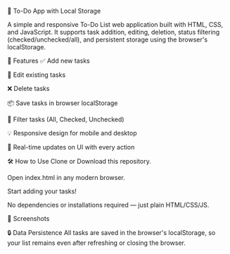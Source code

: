 📝 To-Do App with Local Storage

A simple and responsive To-Do List web application built with HTML, CSS, and JavaScript. It supports task addition, editing, deletion, status filtering (checked/unchecked/all), and persistent storage using the browser's localStorage.

🚀 Features
✅ Add new tasks

📝 Edit existing tasks

❌ Delete tasks

📦 Save tasks in browser localStorage

📂 Filter tasks (All, Checked, Unchecked)

💡 Responsive design for mobile and desktop

🔄 Real-time updates on UI with every action

🛠️ How to Use
Clone or Download this repository.

Open index.html in any modern browser.

Start adding your tasks!

No dependencies or installations required — just plain HTML/CSS/JS.

📸 Screenshots


🔒 Data Persistence
All tasks are saved in the browser's localStorage, so your list remains even after refreshing or closing the browser.
